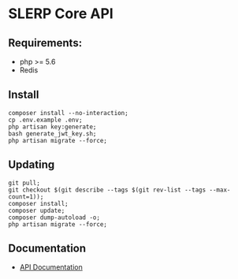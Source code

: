# SLERP Core API

## Requirements:

* php >= 5.6
* Redis

## Install

```
composer install --no-interaction;
cp .env.example .env;
php artisan key:generate;
bash generate_jwt_key.sh;
php artisan migrate --force;
```

## Updating

```
git pull;
git checkout $(git describe --tags $(git rev-list --tags --max-count=1));
composer install;
composer update;
composer dump-autoload -o;
php artisan migrate --force;
```

## Documentation

* [API Documentation](https://demo-slerp.sage.edu/api/documentation)

